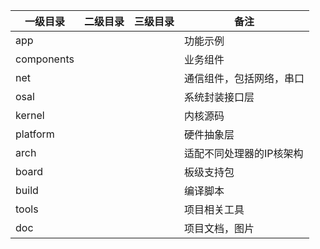 | 一级目录   | 二级目录 | 三级目录 | 备注                     |
| ---------- | -------- | -------- | ------------------------ |
| app        |          |          | 功能示例                 |
| components |          |          | 业务组件                 |
| net        |          |          | 通信组件，包括网络，串口 |
| osal       |          |          | 系统封装接口层           |
| kernel     |          |          | 内核源码                 |
| platform   |          |          | 硬件抽象层               |
| arch       |          |          | 适配不同处理器的IP核架构 |
| board      |          |          | 板级支持包               |
| build      |          |          | 编译脚本                 |
| tools      |          |          | 项目相关工具             |
| doc        |          |          | 项目文档，图片           |

